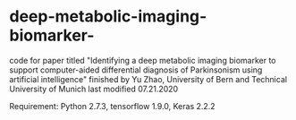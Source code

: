 # deep-metabolic-imaging-biomarker-
code for paper titled "Identifying a deep metabolic imaging biomarker to support computer-aided differential diagnosis of Parkinsonism using artificial intelligence" 
finished by Yu Zhao, University of Bern and Technical University of Munich 
last modified 07.21.2020

Requirement:
  Python 2.7.3, 
  tensorflow 1.9.0, 
  Keras 2.2.2
